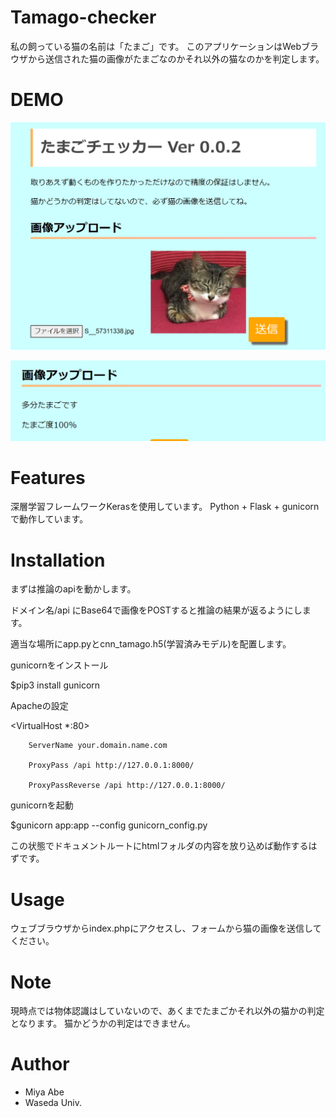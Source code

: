 # Tamago-checker
 
私の飼っている猫の名前は「たまご」です。
このアプリケーションはWebブラウザから送信された猫の画像がたまごなのかそれ以外の猫なのかを判定します。

# DEMO

![判定前](2021-09-07-11-39-41.png)

![判定後](2021-09-07-11-40-18.png) 

# Features
 
深層学習フレームワークKerasを使用しています。
Python + Flask + gunicornで動作しています。
 
# Installation
 
まずは推論のapiを動かします。

ドメイン名/api
にBase64で画像をPOSTすると推論の結果が返るようにします。

適当な場所にapp.pyとcnn_tamago.h5(学習済みモデル)を配置します。

gunicornをインストール

$pip3 install gunicorn


Apacheの設定

<VirtualHost *:80>

        ServerName your.domain.name.com

        ProxyPass /api http://127.0.0.1:8000/

        ProxyPassReverse /api http://127.0.0.1:8000/

</VirtualHost>  

gunicornを起動  

$gunicorn app:app --config gunicorn_config.py

この状態でドキュメントルートにhtmlフォルダの内容を放り込めば動作するはずです。

# Usage
 
ウェブブラウザからindex.phpにアクセスし、フォームから猫の画像を送信してください。
 
# Note
 
現時点では物体認識はしていないので、あくまでたまごかそれ以外の猫かの判定となります。
猫かどうかの判定はできません。

# Author
 
* Miya Abe
* Waseda Univ.
